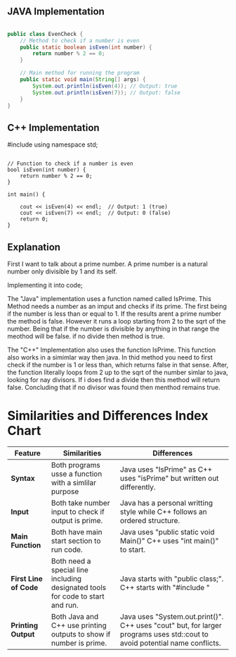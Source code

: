 ## JAVA Implementation

```java

public class EvenCheck {
    // Method to check if a number is even
    public static boolean isEven(int number) {
        return number % 2 == 0;
    }

    // Main method for running the program
    public static void main(String[] args) {
        System.out.println(isEven(4)); // Output: true
        System.out.println(isEven(7)); // Output: false
    }
}
```


## C++ Implementation
#include <iostream>
using namespace std;

```

// Function to check if a number is even
bool isEven(int number) {
    return number % 2 == 0;
}

int main() {

    cout << isEven(4) << endl;  // Output: 1 (true)
    cout << isEven(7) << endl;  // Output: 0 (false)
    return 0;
}

```

## Explanation  

First I want to talk about a prime number. A prime number is a natural number only divisible by 1 and its self.

Implementing it into code;


The "Java" implementation uses a function named called IsPrime. This Method needs a number as an imput and checks if its prime. The first being if the number is less than or equal to 1. If the results arent a prime number the method is false. However it runs a loop starting from 2 to the sqrt of the number. Being that if the number is divisible by anything in that range the meothod will be false. if no divide then method is true.


The "C++" Implementation also uses the function IsPrime. This function also works in a simimlar way then java. In thid method you need to first check if the number is 1 or less than, which returns false in that sense. After, the function literally loops from 2 up to the sqrt of the number simlar to java, looking for nay divisors. If i does find a divide then this method will return false. Concluding that if no divisor was found then menthod remains true.

# Similarities and Differences Index Chart

| Feature               | Similarities                                  | Differences                                   |
|-----------------------|-----------------------------------------------|-----------------------------------------------|
| **Syntax**            | Both programs usse a function with a simlilar purpose       | Java uses "IsPrime" as C++ uses "isPrime" but written out differently.|
| **Input**             | Both take number input to check if output is prime.                           | Java has a personal writting style while C++ follows an ordered structure.|
| **Main Function**     | Both have main start section to run code.                        | Java uses "public static void Main()" C++ uses "int main()" to start.|
| **First Line of Code** | Both need a special line including designated tools for code to start and run. | Java starts with "public class;". C++ starts with "#include <iostream>"|
| **Printing Output**    | Both Java and C++ use printing outputs to show if number is prime.          | Java uses "System.out.print()". C++ uses "cout" but, for larger programs uses std::cout to avoid potential name conflicts.|
